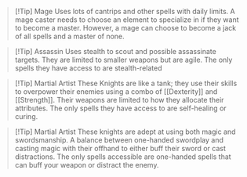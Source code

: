 > [!Tip] Mage
> Uses lots of cantrips and other spells with daily limits. A mage caster needs to choose an element to specialize in if they want to become a master. However, a mage can choose to become a jack of all spells and a master of none.

> [!Tip] Assassin
> Uses stealth to scout and possible assassinate targets. They are limited to smaller weapons but are agile. The only spells they have access to are stealth-related

> [!Tip] Martial Artist
> These Knights are like a tank; they use their skills to overpower their enemies using a combo of [[Dexterity]] and [[Strength]]. Their weapons are limited to how they allocate their attributes. The only spells they have access to are self-healing or curing.

> [!Tip] Martial Artist
> These knights are adept at using both magic and swordsmanship. A balance between one-handed swordplay and casting magic with their offhand to either buff their sword or cast distractions. The only spells accessible are one-handed spells that can buff your weapon or distract the enemy.
